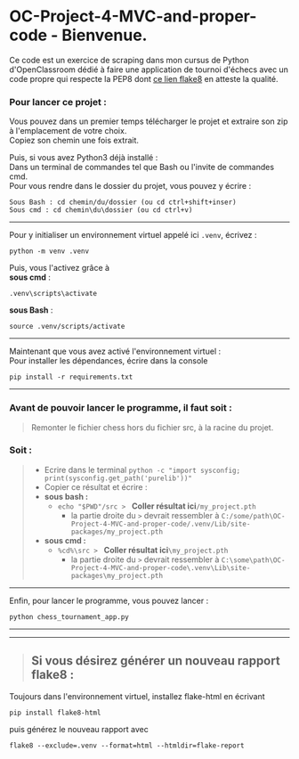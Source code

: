 # OC-Project-4-MVC-and-proper-code - Bienvenue.

Ce code est un exercice de scraping dans mon cursus de Python d'OpenClassroom
dédié à faire une application de tournoi d'échecs avec un code propre qui respecte la PEP8 dont [ce lien flake8]("https://github.com/AlyxEugenot/OC-Project-4-MVC-and-proper-code/blob/main/flake-report/index.html") en atteste la qualité.

### Pour lancer ce projet :

Vous pouvez dans un premier temps télécharger le projet et extraire son zip à l'emplacement de
votre choix.<br>
Copiez son chemin une fois extrait.

Puis, si vous avez Python3 déjà installé :  
Dans un terminal de commandes tel que Bash ou l'invite de commandes cmd.  
Pour vous rendre dans le dossier du projet, vous pouvez y écrire :

```
Sous Bash : cd chemin/du/dossier (ou cd ctrl+shift+inser)
Sous cmd : cd chemin\du\dossier (ou cd ctrl+v)
```

---

Pour y initialiser un environnement virtuel appelé ici `.venv`, écrivez :

```
python -m venv .venv
```

Puis, vous l'activez grâce à  
**sous cmd** :

```
.venv\scripts\activate
```

**sous Bash** :

```
source .venv/scripts/activate
```

---

Maintenant que vous avez activé l'environnement virtuel :  
Pour installer les dépendances, écrire dans la console

```
pip install -r requirements.txt
```

---

### Avant de pouvoir lancer le programme, il faut soit :

> Remonter le fichier chess hors du fichier src, à la racine du projet.

### Soit :

> - Ecrire dans le terminal `python -c "import sysconfig; print(sysconfig.get_path('purelib'))"`
> - Copier ce résultat et écrire :
> - **sous bash :**
>   - `echo "$PWD"/src > ` **Coller résultat ici**`/my_project.pth`
>     - la partie droite du `>` devrait ressembler à `C:/some/path\OC-Project-4-MVC-and-proper-code/.venv/Lib/site-packages/my_project.pth`
> - **sous cmd :**
>   - `%cd%\src > ` **Coller résultat ici**`\my_project.pth`
>     - la partie droite du `>` devrait ressembler à `C:\some\path\OC-Project-4-MVC-and-proper-code\.venv\Lib\site-packages\my_project.pth`

---

Enfin, pour lancer le programme, vous pouvez lancer :

```
python chess_tournament_app.py
```

---

---

> ## Si vous désirez générer un nouveau rapport flake8 :

Toujours dans l'environnement virtuel, installez flake-html en écrivant

```
pip install flake8-html
```

puis générez le nouveau rapport avec

```
flake8 --exclude=.venv --format=html --htmldir=flake-report
```
